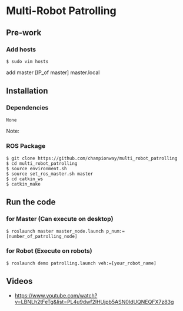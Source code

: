 # Multi-Robot Patrolling

## Pre-work

### Add hosts

```
$ sudo vim hosts
```
add master [IP_of master] master.local

## Installation

### Dependencies

```
None
```

Note:

### ROS Package

```
$ git clone https://github.com/championway/multi_robot_patrolling
$ cd multi_robot_patrolling
$ source environment.sh
$ source set_ros_master.sh master
$ cd catkin_ws
$ catkin_make
```

## Run the code

### for Master (Can execute on desktop)
```
$ roslaunch master master_node.launch p_num:=[number_of_patrolling_node]
```

### for Robot (Execute on robots)

```
$ roslaunch demo patrolling.launch veh:=[your_robot_name]
```

## Videos
- https://www.youtube.com/watch?v=LBNLh2tFeTg&list=PL4u9dwf2lHUjpb5ASN0IdUQNEQFX7z83g
